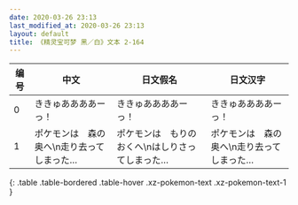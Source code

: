 ```yaml
---
date: 2020-03-26 23:13
last_modified_at: 2020-03-26 23:13
layout: default
title: 《精灵宝可梦 黑／白》文本 2-164
---
```

| 编号 | 中文 | 日文假名 | 日文汉字 |
| ---- | ---- | ---- | --- |
| 0 | ききゅああああーっ！ | ききゅああああーっ！ | ききゅああああーっ！ |
| 1 | ポケモンは　森の奥へ\n走り去ってしまった… | ポケモンは　もりの　おくへ\nはしりさってしまった… | ポケモンは　森の奥へ\n走り去ってしまった… |
{: .table .table-bordered .table-hover .xz-pokemon-text .xz-pokemon-text-1 }